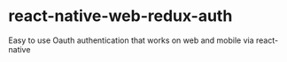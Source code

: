 # react-native-web-redux-auth
Easy to use Oauth authentication that works on web and mobile via react-native
